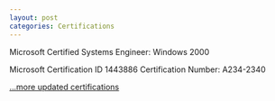 ```yaml
---
layout: post
categories: Certifications
---
```

Microsoft Certified Systems Engineer: Windows 2000

Microsoft Certification ID 1443886
Certification Number: A234-2340

[...more updated certifications](https://www.credly.com/users/kam-salisbury/badges)
